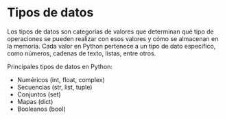 # Tipos de datos

Los tipos de datos son categorías de valores que determinan qué tipo de operaciones se pueden realizar con esos valores y cómo se almacenan en la memoria. Cada valor en Python pertenece a un tipo de dato específico, como números, cadenas de texto, listas, entre otros.

Principales tipos de datos en Python:

- Numéricos (int, float, complex)
- Secuencias (str, list, tuple)
- Conjuntos (set)
- Mapas (dict)
- Booleanos (bool)